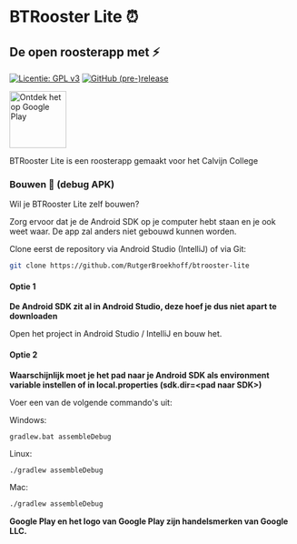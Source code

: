 # BTRooster Lite :alarm_clock:
## De open roosterapp met :zap: 

[![Licentie: GPL v3](https://img.shields.io/badge/License-GPL%20v3-blue.svg)](https://www.gnu.org/licenses/gpl-3.0)
[![GitHub (pre-)release](https://img.shields.io/github/release/RutgerBroekhoff/btrooster-lite/all.svg)](https://github.com/RutgerBroekhoff/btrooster-lite/releases/latest)

<a href='https://play.google.com/store/apps/details?id=nl.viasalix.btroosterlite&pcampaignid=MKT-Other-global-all-co-prtnr-py-PartBadge-Mar2515-1'>
  <img alt='Ontdek het op Google Play' src='https://play.google.com/intl/en_us/badges/images/generic/nl_badge_web_generic.png' height='100'/>
</a>

BTRooster Lite is een roosterapp gemaakt voor het Calvijn College

### Bouwen :hammer: (debug APK)
Wil je BTRooster Lite zelf bouwen?

Zorg ervoor dat je de Android SDK op je computer hebt staan en je ook weet waar.
De app zal anders niet gebouwd kunnen worden.

Clone eerst de repository via Android Studio (IntelliJ) of via Git:

```bash
git clone https://github.com/RutgerBroekhoff/btrooster-lite
```

#### Optie 1
__De Android SDK zit al in Android Studio, deze hoef je dus niet apart te downloaden__

Open het project in Android Studio / IntelliJ en bouw het.

#### Optie 2
__Waarschijnlijk moet je het pad naar je Android SDK als environment variable instellen of in local.properties (sdk.dir=\<pad naar SDK>)__

Voer een van de volgende commando's uit:

Windows:
```
gradlew.bat assembleDebug
```

Linux:
```bash
./gradlew assembleDebug
```

Mac:
```sh
./gradlew assembleDebug
```

__Google Play en het logo van Google Play zijn handelsmerken van Google LLC.__
